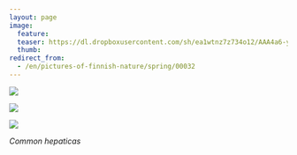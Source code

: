 ```yaml
---
layout: page
image:
  feature:
  teaser: https://dl.dropboxusercontent.com/sh/ea1wtnz7z734o12/AAA4a6-y-EcLzIq4W3ORHHwba/luontokuvat/kev%C3%A4t/DS14178-245px.jpg
  thumb:
redirect_from:
  - /en/pictures-of-finnish-nature/spring/00032
---
```


[![](https://dl.dropboxusercontent.com/sh/ea1wtnz7z734o12/AABJLQNc-u1k0x6amlcwh1Qra/luontokuvat/kev%C3%A4t/DS14175-800px.jpg)](https://dl.dropboxusercontent.com/sh/ea1wtnz7z734o12/AAALDuSEnS5D44T_B5HRc64oa/luontokuvat/kev%C3%A4t/DS14175.jpg)

[![](https://dl.dropboxusercontent.com/sh/ea1wtnz7z734o12/AADByZipUhRDziYaULQHod_5a/luontokuvat/kev%C3%A4t/DS14178-800px.jpg)](https://dl.dropboxusercontent.com/sh/ea1wtnz7z734o12/AACUh-BPSHaJYzpaaV1MOOl5a/luontokuvat/kev%C3%A4t/DS14178.jpg)

[![](https://dl.dropboxusercontent.com/sh/ea1wtnz7z734o12/AACquaf0LL9sX8tct75M_J6qa/luontokuvat/kev%C3%A4t/DS14181-800px.jpg)](https://dl.dropboxusercontent.com/sh/ea1wtnz7z734o12/AABWqAX9CncRIMva0MTdYjTna/luontokuvat/kev%C3%A4t/DS14181.jpg)

*Common hepaticas*
